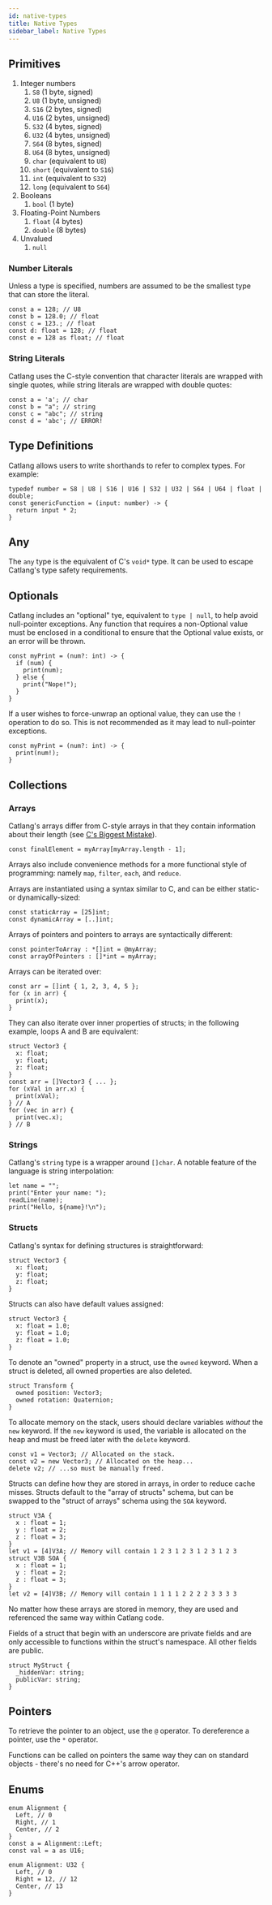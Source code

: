 ```yaml
---
id: native-types
title: Native Types
sidebar_label: Native Types
---
```


## Primitives

1. Integer numbers
   1. `S8` (1 byte, signed)
   1. `U8` (1 byte, unsigned)
   1. `S16` (2 bytes, signed)
   1. `U16` (2 bytes, unsigned)
   1. `S32` (4 bytes, signed)
   1. `U32` (4 bytes, unsigned)
   1. `S64` (8 bytes, signed)
   1. `U64` (8 bytes, unsigned)
   1. `char` (equivalent to `U8`)
   1. `short` (equivalent to `S16`)
   1. `int` (equivalent to `S32`)
   1. `long` (equivalent to `S64`)
1. Booleans
   1. `bool` (1 byte)
1. Floating-Point Numbers
   1. `float` (4 bytes)
   1. `double` (8 bytes)
1. Unvalued
   1. `null`

### Number Literals

Unless a type is specified, numbers are assumed to be the smallest type that can store the literal.

```
const a = 128; // U8
const b = 128.0; // float
const c = 123.; // float
const d: float = 128; // float
const e = 128 as float; // float
```

### String Literals

Catlang uses the C-style convention that character literals are wrapped with single quotes, while string literals are wrapped with double quotes:

```
const a = 'a'; // char
const b = "a"; // string
const c = "abc"; // string
const d = 'abc'; // ERROR!
```

## Type Definitions

Catlang allows users to write shorthands to refer to complex types. For example:

```
typedef number = S8 | U8 | S16 | U16 | S32 | U32 | S64 | U64 | float | double;
const genericFunction = (input: number) -> {
  return input * 2;
}
```

## Any

The `any` type is the equivalent of C's `void*` type. It can be used to escape Catlang's type safety requirements.

## Optionals

Catlang includes an "optional" tye, equivalent to `type | null`, to help avoid null-pointer exceptions. Any function that requires a non-Optional value must be enclosed in a conditional to ensure that the Optional value exists, or an error will be thrown.

```
const myPrint = (num?: int) -> {
  if (num) {
    print(num);
  } else {
    print("Nope!");
  }
}
```

If a user wishes to force-unwrap an optional value, they can use the `!` operation to do so. This is not recommended as it may lead to null-pointer exceptions.

```
const myPrint = (num?: int) -> {
  print(num!);
}
```

## Collections

### Arrays

Catlang's arrays differ from C-style arrays in that they contain information about their length (see [C's Biggest Mistake](http://www.drdobbs.com/architecture-and-design/cs-biggest-mistake/228701625)).

```
const finalElement = myArray[myArray.length - 1];
```

Arrays also include convenience methods for a more functional style of programming: namely `map`, `filter`, `each`, and `reduce`.

Arrays are instantiated using a syntax similar to C, and can be either static- or dynamically-sized:

```
const staticArray = [25]int;
const dynamicArray = [..]int;
```

Arrays of pointers and pointers to arrays are syntactically different:

```
const pointerToArray : *[]int = @myArray;
const arrayOfPointers : []*int = myArray;
```

Arrays can be iterated over:

```
const arr = []int { 1, 2, 3, 4, 5 };
for (x in arr) {
  print(x);
}
```

They can also iterate over inner properties of structs; in the following example, loops A and B are equivalent:

```
struct Vector3 {
  x: float;
  y: float;
  z: float;
}
const arr = []Vector3 { ... };
for (xVal in arr.x) {
  print(xVal);
} // A
for (vec in arr) {
  print(vec.x);
} // B
```

### Strings

Catlang's `string` type is a wrapper around `[]char`. A notable feature of the language is string interpolation:

```
let name = "";
print("Enter your name: ");
readLine(name);
print("Hello, ${name}!\n");
```

### Structs

Catlang's syntax for defining structures is straightforward:

```
struct Vector3 {
  x: float;
  y: float;
  z: float;
}
```

Structs can also have default values assigned:

```
struct Vector3 {
  x: float = 1.0;
  y: float = 1.0;
  z: float = 1.0;
}
```

To denote an "owned" property in a struct, use the `owned` keyword. When a struct is deleted, all owned properties are also deleted.

```
struct Transform {
  owned position: Vector3;
  owned rotation: Quaternion;
}
```

To allocate memory on the stack, users should declare variables _without_ the `new` keyword. If the `new` keyword is used, the variable is allocated on the heap and must be freed later with the `delete` keyword.

```
const v1 = Vector3; // Allocated on the stack.
const v2 = new Vector3; // Allocated on the heap...
delete v2; // ...so must be manually freed.
```

Structs can define how they are stored in arrays, in order to reduce cache misses. Structs default to the "array of structs" schema, but can be swapped to the "struct of arrays" schema using the `SOA` keyword.

```
struct V3A {
  x : float = 1;
  y : float = 2;
  z : float = 3;
}
let v1 = [4]V3A; // Memory will contain 1 2 3 1 2 3 1 2 3 1 2 3
struct V3B SOA {
  x : float = 1;
  y : float = 2;
  z : float = 3;
}
let v2 = [4]V3B; // Memory will contain 1 1 1 1 2 2 2 2 3 3 3 3
```

No matter how these arrays are stored in memory, they are used and referenced the same way within Catlang code.

Fields of a struct that begin with an underscore are private fields and are only accessible to functions within the struct's namespace. All other fields are public.

```
struct MyStruct {
  _hiddenVar: string;
  publicVar: string;
}
```

## Pointers

To retrieve the pointer to an object, use the `@` operator. To dereference a pointer, use the `*` operator.

Functions can be called on pointers the same way they can on standard objects - there's no need for C++'s arrow operator.

## Enums

```
enum Alignment {
  Left, // 0
  Right, // 1
  Center, // 2
}
const a = Alignment::Left;
const val = a as U16;
```

```
enum Alignment: U32 {
  Left, // 0
  Right = 12, // 12
  Center, // 13
}
```
